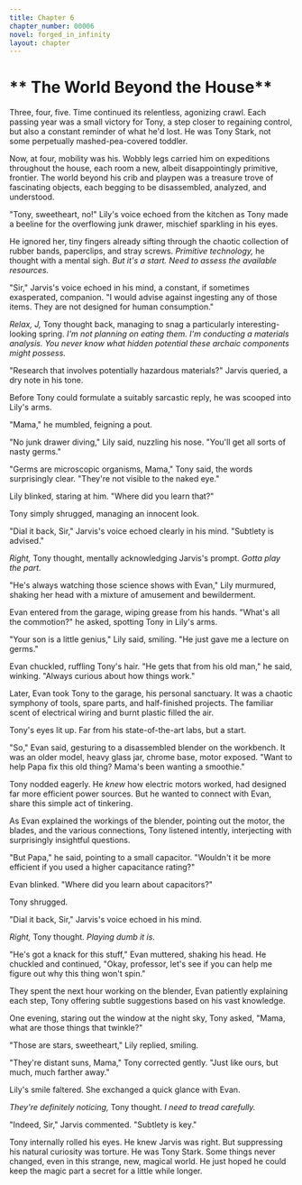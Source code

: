```yaml
---
title: Chapter 6
chapter_number: 00006
novel: forged_in_infinity
layout: chapter
---
```


# ** The World Beyond the House**

Three, four, five. Time continued its relentless, agonizing crawl. Each
passing year was a small victory for Tony, a step closer to regaining
control, but also a constant reminder of what he\'d lost. He was Tony
Stark, not some perpetually mashed-pea-covered toddler.

Now, at four, mobility was his. Wobbly legs carried him on expeditions
throughout the house, each room a new, albeit disappointingly primitive,
frontier. The world beyond his crib and playpen was a treasure trove of
fascinating objects, each begging to be disassembled, analyzed, and
understood.

"Tony, sweetheart, no!" Lily's voice echoed from the kitchen as Tony
made a beeline for the overflowing junk drawer, mischief sparkling in
his eyes.

He ignored her, tiny fingers already sifting through the chaotic
collection of rubber bands, paperclips, and stray screws. *Primitive
technology,* he thought with a mental sigh. *But it's a start. Need to
assess the available resources.*

"Sir," Jarvis's voice echoed in his mind, a constant, if sometimes
exasperated, companion. "I would advise against ingesting any of those
items. They are not designed for human consumption."

*Relax, J,* Tony thought back, managing to snag a particularly
interesting-looking spring. *I'm not planning on eating them. I'm
conducting a materials analysis. You never know what hidden potential
these archaic components might possess.*

"Research that involves potentially hazardous materials?" Jarvis
queried, a dry note in his tone.

Before Tony could formulate a suitably sarcastic reply, he was scooped
into Lily's arms.

"Mama," he mumbled, feigning a pout.

"No junk drawer diving," Lily said, nuzzling his nose. "You'll get all
sorts of nasty germs."

"Germs are microscopic organisms, Mama," Tony said, the words
surprisingly clear. "They're not visible to the naked eye."

Lily blinked, staring at him. "Where did you learn that?"

Tony simply shrugged, managing an innocent look.

"Dial it back, Sir," Jarvis's voice echoed clearly in his mind.
"Subtlety is advised."

*Right,* Tony thought, mentally acknowledging Jarvis's prompt. *Gotta
play the part.*

"He's always watching those science shows with Evan," Lily murmured,
shaking her head with a mixture of amusement and bewilderment.

Evan entered from the garage, wiping grease from his hands. "What's all
the commotion?" he asked, spotting Tony in Lily's arms.

"Your son is a little genius," Lily said, smiling. "He just gave me a
lecture on germs."

Evan chuckled, ruffling Tony's hair. "He gets that from his old man," he
said, winking. "Always curious about how things work."

Later, Evan took Tony to the garage, his personal sanctuary. It was a
chaotic symphony of tools, spare parts, and half-finished projects. The
familiar scent of electrical wiring and burnt plastic filled the air.

Tony's eyes lit up. Far from his state-of-the-art labs, but a start.

"So," Evan said, gesturing to a disassembled blender on the workbench.
It was an older model, heavy glass jar, chrome base, motor exposed.
"Want to help Papa fix this old thing? Mama's been wanting a smoothie."

Tony nodded eagerly. He *knew* how electric motors worked, had designed
far more efficient power sources. But he wanted to connect with Evan,
share this simple act of tinkering.

As Evan explained the workings of the blender, pointing out the motor,
the blades, and the various connections, Tony listened intently,
interjecting with surprisingly insightful questions.

"But Papa," he said, pointing to a small capacitor. "Wouldn't it be more
efficient if you used a higher capacitance rating?"

Evan blinked. "Where did you learn about capacitors?"

Tony shrugged.

"Dial it back, Sir," Jarvis's voice echoed in his mind.

*Right,* Tony thought. *Playing dumb it is.*

"He's got a knack for this stuff," Evan muttered, shaking his head. He
chuckled and continued, "Okay, professor, let's see if you can help me
figure out why this thing won't spin."

They spent the next hour working on the blender, Evan patiently
explaining each step, Tony offering subtle suggestions based on his vast
knowledge.

One evening, staring out the window at the night sky, Tony asked, "Mama,
what are those things that twinkle?"

"Those are stars, sweetheart," Lily replied, smiling.

"They're distant suns, Mama," Tony corrected gently. "Just like ours,
but much, much farther away."

Lily's smile faltered. She exchanged a quick glance with Evan.

*They're definitely noticing,* Tony thought. *I need to tread
carefully.*

"Indeed, Sir," Jarvis commented. "Subtlety is key."

Tony internally rolled his eyes. He knew Jarvis was right. But
suppressing his natural curiosity was torture. He was Tony Stark. Some
things never changed, even in this strange, new, magical world. He just
hoped he could keep the magic part a secret for a little while longer.
